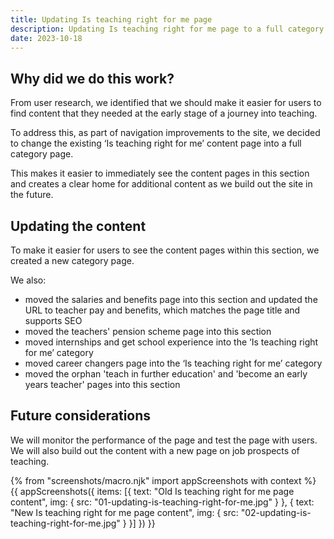 ```yaml
---
title: Updating Is teaching right for me page
description: Updating Is teaching right for me page to a full category page.
date: 2023-10-18
---
```


## Why did we do this work?

From user research, we identified that we should make it easier for users to find content that they needed at the early stage of a journey into teaching.

To address this, as part of navigation improvements to the site, we decided to change the existing ‘Is teaching right for me’ content page into a full category page.

This makes it easier to immediately see the content pages in this section and creates a clear home for additional content as we build out the site in the future.

## Updating the content

To make it easier for users to see the content pages within this section, we created a new category page.

We also: 

* moved the salaries and benefits page into this section and updated the URL to teacher pay and benefits, which matches the page title and supports SEO
* moved the teachers' pension scheme page into this section
* moved internships and get school experience into the ‘Is teaching right for me’ category
* moved career changers page into the ‘Is teaching right for me’ category
* moved the orphan 'teach in further education' and 'become an early years teacher' pages into this section


## Future considerations

We will monitor the performance of the page and test the page with users. We will also build out the content with a new page on job prospects of teaching.

{% from "screenshots/macro.njk" import appScreenshots with context %}
{{ appScreenshots({
  items: [{
      text: "Old Is teaching right for me page content",
      img: { src: "01-updating-is-teaching-right-for-me.jpg" }
    }, {
      text: "New Is teaching right for me page content",
      img: { src: "02-updating-is-teaching-right-for-me.jpg" }
    }]
}) }}
